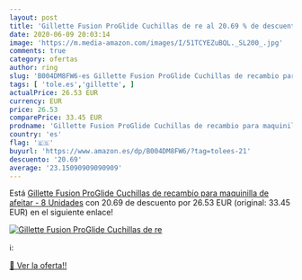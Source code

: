 ```yaml
---
layout: post
title: 'Gillette Fusion ProGlide Cuchillas de re al 20.69 % de descuento'
date: 2020-06-09 20:03:14
image: 'https://m.media-amazon.com/images/I/51TCYEZuBQL._SL200_.jpg'
comments: true
category: ofertas
author: ring
slug: 'B004DM8FW6-es Gillette Fusion ProGlide Cuchillas de recambio para...'
tags: [ 'tole.es','gillette', ]
actualPrice: 26.53 EUR
currency: EUR
price: 26.53
comparePrice: 33.45 EUR
prodname: 'Gillette Fusion ProGlide Cuchillas de recambio para maquinilla de afeitar - 8 Unidades'
country: 'es'
flag: '🇪🇸'
buyurl: 'https://www.amazon.es/dp/B004DM8FW6/?tag=tolees-21'
descuento: '20.69'
average: '23.15090909090909'
---
```


Está [Gillette Fusion ProGlide Cuchillas de recambio para maquinilla de afeitar - 8 Unidades](https://www.amazon.es/dp/B004DM8FW6/?tag=tolees-21) con 20.69 de descuento por 26.53 EUR (original: 33.45 EUR) en el siguiente enlace!

[![Gillette Fusion ProGlide Cuchillas de re](https://m.media-amazon.com/images/I/51TCYEZuBQL._SL200_.jpg)](https://www.amazon.es/dp/B004DM8FW6/?tag=tolees-21)

ℹ️:


[🛒 Ver la oferta!!](https://www.amazon.es/dp/B004DM8FW6/?tag=tolees-21)
